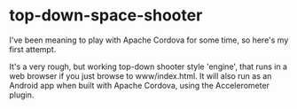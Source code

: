 top-down-space-shooter
======================

I've been meaning to play with Apache Cordova for some time, so here's my first attempt.

It's a very rough, but working top-down shooter style 'engine', that runs in a web browser if you just browse to www/index.html. It will also run as an Android app when built with Apache Cordova, using the Accelerometer plugin.
